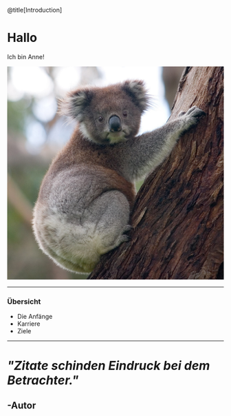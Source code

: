 @title[Introduction]

# Hallo

Ich bin Anne!

![Anne](assets/Koala_climbing_tree.jpg)

---

### Übersicht



* Die Anfänge 
* Karriere
* Ziele

---

# *"Zitate schinden Eindruck bei dem Betrachter."*
## -Autor


